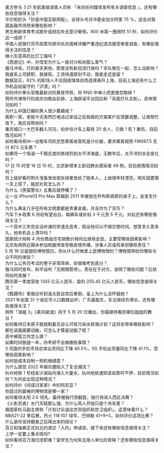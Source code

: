 美方参与 3·21 东航事故调查人员称 「未向任何媒体发布有关调查信息 」，还有哪些信息值得关注？  
华尔街巨头「抄底中国互联网股」，全球头号对冲基金加仓阿里 75 %，这会对我国金融市场带来哪些影响？  
男生刷新体育考试跑步成绩后失去意识晕倒，800 米第一圈用时 51 秒，如何评价这一成绩？  
中国人民银行货币政策司原司长孙国峰涉嫌严重违纪违法接受审查调查，有哪些值得关注的信息？  
做小生意真的比打工强吗？  
《西游记》中，孙悟空为什么一直对沙和尚那么客气？  
俄乌冲突，打的昏天黑地，那里没有新冠流行病吗？军队聚在一起，怎么没影响？  
我直系上司辞职，我接班，工资待遇原封不动，我是走还是留？  
数据显示，82% 的职场人不会因疫情体验而选择离开上海，目前上海还有什么工作机会给留守的「沪漂」吗？  
如何评价拳头官推最新对抗赛宣传照，将 RNG 中单小虎直接忽略掉？  
网传外滩举行抗疫庆功晚会彩排，上海辟谣平台回应称「系医疗队合影」，具体情况如何？  
为什么中国已婚的男人很少戴婚戒？  
离职一周，老板今天突然打电话过来说之前我做的方案客户反馈要调整，让我帮忙改下，我应该帮他吗？  
重庆城口一大巴车翻入河沟，初步估计车上载有 20 余人，已致 1 死 1 重伤，目前情况如何？  
如何看待郑州一出租车司机忽悠乘客收音机是计价器，要求乘客按照 FM087.5 支付 87.5 元车费？  
如果将一个恒温一千摄氏度的铁球扔到太平洋海底，无数年后，太平洋的水会变化吗？  
17 日 15 时至 18 日 15 时，北京新增本土新冠肺炎感染者 49 例，目前疫情情况如何？  
将上级好看的照片准备发给朋友结果发给了她本人，上级很年轻漂亮，明天就要第一天上班了，尴尬社死怎么办？  
为什么《黑猫警长》五集后就停播了？  
让一台 iPhone13 Pro Max 穿越到 2011 年被放在乔布斯病房的桌子上，会发生什么？  
为什么黄金几乎在所有文明里都是贵重金属，并且作为了货币？  
汽车下乡政策 6 月初有望出台，每辆车或补贴 3 千元至 5 千元，对此还有哪些值得关注？  
一个高中三年完全没听课的学渣去高考，假设他可以不限交卷时间，想答多久答多久，他有机会上清华吗？  
国家统计局称 4 月份商品住宅销售价格同比继续走低，主要受哪些因素影响？  
北京有病例近期未参加核酸筛查导致疫情传播，涉事人员或将承担哪些责任？  
5 月 18 日是国际博物馆日，你从什么时候爱上逛博物馆的？博物馆带给你哪些与众不同的体验？  
为什么公务员考试的卷子非常简单，却很难考到高分？  
俄乌同时宣布，和平谈判「无限期暂停」，责任在于对方，说明了哪些问题？后续将如何发展？  
腾讯第一季度营收 1355 亿元人民币，盈利 255.45 亿元人民币，哪些信息值得关注？  
《甄嬛传》里眉庄听到温太医自宫后晕倒，皇上为什么没怀疑她？  
2021 年全国 31 个省区市人口数据出炉，广东最能生，东北继续负增长，还有哪些值得关注？  
网传「浪姐 3」《乘风破浪》将于 5 月 20 日播出，你最期待看到哪位姐姐的舞台？  
如何看待日本原子能规制委员会认可核污染水排海计划？这将会带来哪些影响？  
都在说画画要动脑，可怎么才算是动脑了呢？  
高中被孤立你怎么做？  
如果时间倒退一年，你考研不会做哪些事情？  
3 月国内手机市场总体出货同比下降 40.5%，5G 手机出货量同比下降 41.1%，受哪些因素影响？  
如何低成本自制一把机械键盘？  
为什么感觉 2022 年娱乐圈陷入了复古潮流？  
杭州地铁 1 号线金沙湖站内涌入大量水，杭州地铁通知该站暂时不停，目前情况如何？为何会出现这种情况？  
如何评价《间谍过家家》中的阿尼亚？  
你逛过的最棒的博物馆是哪一家？  
如何看待太阳 2:0 领先，最终被独行侠翻盘，独行侠进入西区决赛？  
《火影忍者》水门天赋那么强，为什么鸣人开始只是个吊车尾？  
俄国家杜马副主席称「计划讨论退出世贸组织和世卫组织」，这意味着什么？  
NBA21-22 季后赛，热火 118:107 绿军，巴特勒 41+9+5，如何评价这场比赛？  
什么是你坚持健身之后得出来的结论？  
芬兰和瑞典正式向北约递交「入约」申请信，接下来还有哪些信息值得关注？  
上学一定要上重点班吗?  
如何看待百万海归求职难？留学生为何失去用人单位的青睐？还有哪些信息值得关注？  
